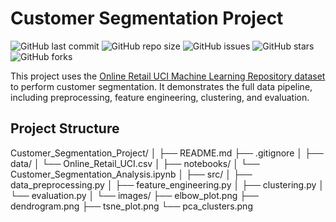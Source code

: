 # Customer Segmentation Project

![GitHub last commit](https://img.shields.io/github/last-commit/JasminaPZ/Customer_Segmentation_Project)
![GitHub repo size](https://img.shields.io/github/repo-size/JasminaPZ/Customer_Segmentation_Project)
![GitHub issues](https://img.shields.io/github/issues/JasminaPZ/Customer_Segmentation_Project)
![GitHub stars](https://img.shields.io/github/stars/JasminaPZ/Customer_Segmentation_Project?style=social)
![GitHub forks](https://img.shields.io/github/forks/JasminaPZ/Customer_Segmentation_Project?style=social)

This project uses the [Online Retail UCI Machine Learning Repository dataset](https://archive.ics.uci.edu/ml/datasets/online+retail) to perform customer segmentation. It demonstrates the full data pipeline, including preprocessing, feature engineering, clustering, and evaluation.

## Project Structure

Customer_Segmentation_Project/
│
├── README.md
├── .gitignore
│
├── data/
│ └── Online_Retail_UCI.csv
│
├── notebooks/
│ └── Customer_Segmentation_Analysis.ipynb
│
├── src/
│ ├── data_preprocessing.py
│ ├── feature_engineering.py
│ ├── clustering.py
│ └── evaluation.py
│
└── images/
├── elbow_plot.png
├── dendrogram.png
├── tsne_plot.png
└── pca_clusters.png


